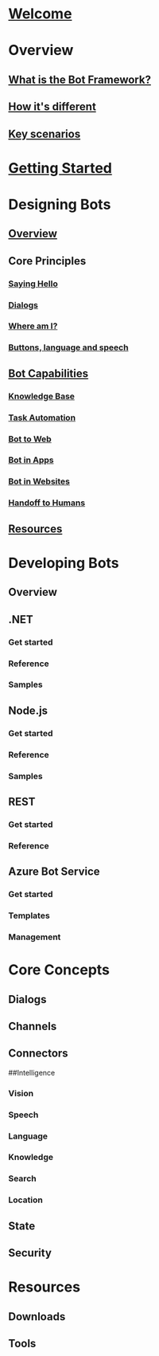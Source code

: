 # [Welcome](index.md)
# Overview
## [What is the Bot Framework?](bot-framework-overview.md)
## [How it's different](bot-framework-benefits.md)
## [Key scenarios](bot-framework-scenarios.md)
# [Getting Started](get-started/)
# Designing Bots
## [Overview](designing-bots/index.md)
## Core Principles
### [Saying Hello](designing-bots/core/greeting.md)
### [Dialogs](designing-bots/core/dialogs.md)
### [Where am I?](designing-bots/core/navigation.md)
### [Buttons, language and speech](designing-bots/core/ux-elements.md)
## [Bot Capabilities](designing-bots/capabilities/index.md)
### [Knowledge Base](designing-bots/capabilities/kb.md)
### [Task Automation](designing-bots/capabilities/task.md)
### [Bot to Web](designing-bots/capabilities/bot-to-web.md)
### [Bot in Apps](designing-bots/capabilities/bot-in-apps.md)
### [Bot in Websites](designing-bots/capabilities/bot-in-websites.md)
### [Handoff to Humans](designing-bots/capabilities/human-handoff.md)
## [Resources](designing-bots/resources/index.md)
# Developing Bots
## Overview
## .NET
### Get started
### Reference
### Samples
## Node.js
### Get started
### Reference
### Samples
## REST
### Get started
### Reference
## Azure Bot Service
### Get started
### Templates
### Management
# Core Concepts
## Dialogs
## Channels
## Connectors
##Intelligence
### Vision
### Speech
### Language
### Knowledge
### Search
### Location
## State
## Security
# Resources
## Downloads
## Tools
